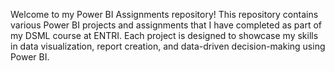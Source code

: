 Welcome to my Power BI Assignments repository! This repository contains various Power BI projects and assignments that I have completed as part of my DSML course at ENTRI. Each project is designed to showcase my skills in data visualization, report creation, and data-driven decision-making using Power BI.
